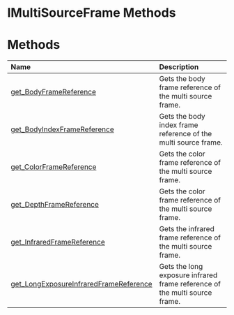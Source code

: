 IMultiSourceFrame Methods  
=========================  

<span id="publicmethodsSection"></span>

Methods  
=======  

<table>
<colgroup>
<col width="30%" />
<col width="60%" />
</colgroup>
<thead>
<tr class="header">
<th align="left">Name</th>
<th align="left">Description</th>
</tr>
</thead>
<tbody>
<tr class="odd">
<td align="left"><a href="Methods/get_BodyFrameReference.md">get_BodyFrameReference</a></td>
<td align="left">Gets the body frame reference of the multi source frame.</td>
</tr>
<tr class="even">
<td align="left"><a href="Methods/get.md">get_BodyIndexFrameReference</a></td>
<td align="left">Gets the body index frame reference of the multi source frame.</td>
</tr>
<tr class="odd">
<td align="left"><a href="Methods/get_ColorFrameReference.md">get_ColorFrameReference</a></td>
<td align="left">Gets the color frame reference of the multi source frame.</td>
</tr>
<tr class="even">
<td align="left"><a href="Methods/get_DepthFrameReference.md">get_DepthFrameReference</a></td>
<td align="left">Gets the color frame reference of the multi source frame.</td>
</tr>
<tr class="odd">
<td align="left"><a href="Methods/get_InfraredFrameReference.md">get_InfraredFrameReference</a></td>
<td align="left">Gets the infrared frame reference of the multi source frame.</td>
</tr>
<tr class="even">
<td align="left"><a href="Methods/get.md">get_LongExposureInfraredFrameReference</a></td>
<td align="left">Gets the long exposure infrared frame reference of the multi source frame.</td>
</tr>
</tbody>
</table>



<!--Please do not edit the data in the comment block below.-->
<!--
TOCTitle : IMultiSourceFrame Methods
RLTitle : IMultiSourceFrame Methods
KeywordK : IMultiSourceFrame interface, methods
KeywordA : Methods.T:Microsoft.Kinect.kinect.IMultiSourceFrame
AssetID : Methods.T:Microsoft.Kinect.kinect.IMultiSourceFrame
Locale : en-us
CommunityContent : 1
TargetOS : Windows
TopicType : kbSyntax
DocSet : K4Wv2
ProjType : K4Wv2Proj
Technology : Kinect for Windows
Product : Kinect for Windows SDK v2
productversion : 20
-->
